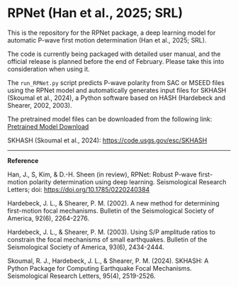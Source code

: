 # RPNet (Han et al., 2025; SRL)

This is the repository for the RPNet package, a deep learning model for automatic P-wave first motion determination (Han et al., 2025; SRL).

The code is currently being packaged with detailed user manual, and the official release is planned before the end of February. 
Please take this into consideration when using it.

The `run_RPNet.py` script predicts P-wave polarity from SAC or MSEED files using the RPNet model and automatically generates input files for SKHASH (Skoumal et al., 2024), a Python software based on HASH (Hardebeck and Shearer, 2002, 2003).

The pretrained model files can be downloaded from the following link:
[Pretrained Model Download](https://drive.google.com/drive/folders/1VlhPiLEx6XKBkmLdkc9RJ6fFTcSD0-0B?usp=sharing)


SKHASH (Skoumal et al., 2024):
https://code.usgs.gov/esc/SKHASH


---

**Reference**

Han, J., S, Kim, & D.-H. Sheen (in review), RPNet: Robust P-wave first-motion polarity determination using deep learning. Seismological Research Letters; doi: https://doi.org/10.1785/0220240384

Hardebeck, J. L., & Shearer, P. M. (2002). A new method for determining first-motion focal mechanisms. Bulletin of the Seismological Society of America, 92(6), 2264-2276.

Hardebeck, J. L., & Shearer, P. M. (2003). Using S/P amplitude ratios to constrain the focal mechanisms of small earthquakes. Bulletin of the Seismological Society of America, 93(6), 2434-2444.

Skoumal, R. J., Hardebeck, J. L., & Shearer, P. M. (2024). SKHASH: A Python Package for Computing Earthquake Focal Mechanisms. Seismological Research Letters, 95(4), 2519-2526.

